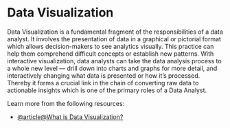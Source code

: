 # Data Visualization

Data Visualization is a fundamental fragment of the responsibilities of a data analyst. It involves the presentation of data in a graphical or pictorial format which allows decision-makers to see analytics visually. This practice can help them comprehend difficult concepts or establish new patterns. With interactive visualization, data analysts can take the data analysis process to a whole new level — drill down into charts and graphs for more detail, and interactively changing what data is presented or how it’s processed. Thereby it forms a crucial link in the chain of converting raw data to actionable insights which is one of the primary roles of a Data Analyst.

Learn more from the following resources:

- [@article@What is Data Visualization?](https://www.ibm.com/think/topics/data-visualization)
